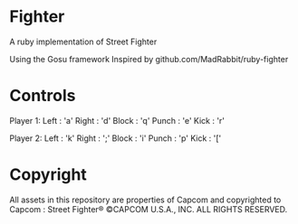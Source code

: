 # Fighter
A ruby implementation of Street Fighter

Using the Gosu framework
Inspired by github.com/MadRabbit/ruby-fighter

# Controls
Player 1:
  Left : 'a'
  Right : 'd'
  Block : 'q'
  Punch : 'e'
  Kick : 'r'
  
Player 2:
  Left : 'k'
  Right : ';'
  Block : 'i'
  Punch : 'p'
  Kick : '['
  
# Copyright
  All assets in this repository are properties of Capcom and copyrighted to Capcom : Street Fighter®
  ©CAPCOM U.S.A., INC. ALL RIGHTS RESERVED.
